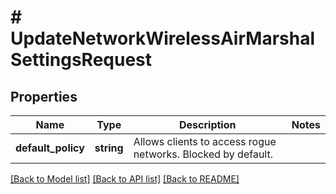 # # UpdateNetworkWirelessAirMarshalSettingsRequest

## Properties

Name | Type | Description | Notes
------------ | ------------- | ------------- | -------------
**default_policy** | **string** | Allows clients to access rogue networks. Blocked by default. |

[[Back to Model list]](../../README.md#models) [[Back to API list]](../../README.md#endpoints) [[Back to README]](../../README.md)
